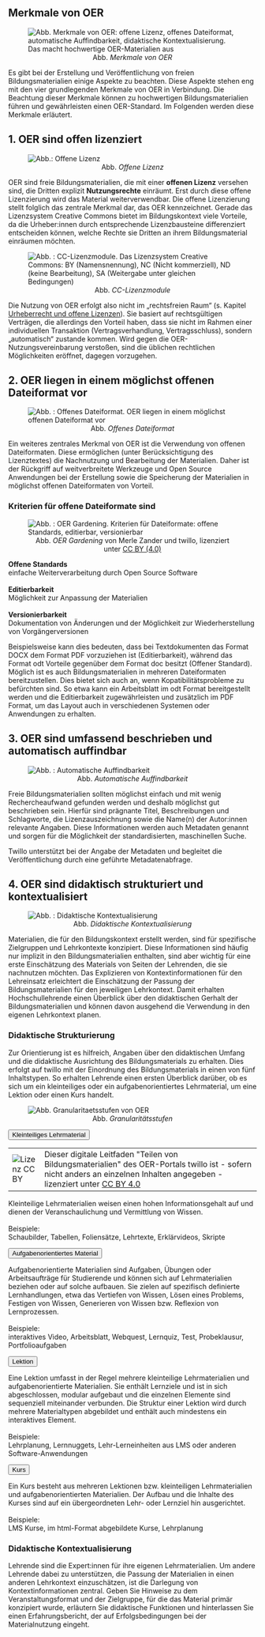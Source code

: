 ## Merkmale von OER

<figure>
  <img src="images/Merkmale_OER.svg" alt="Abb. Merkmale von OER: offene Lizenz, offenes Dateiformat, automatische Auffindbarkeit, didaktische Kontextualisierung. Das macht hochwertige OER-Materialien aus" title="Abbildung : Merkmale von OER"/>
  <figcaption style="text-align:center;font-size:14px;">Abb. <i>Merkmale von OER</i></figcaption>
</figure>

Es gibt bei der Erstellung und Veröffentlichung von freien Bildungsmaterialien einige Aspekte zu beachten. Diese Aspekte stehen eng mit den vier grundlegenden Merkmale von OER in Verbindung. Die Beachtung dieser Merkmale können zu hochwertigen Bildungsmaterialien führen und gewährleisten einen OER-Standard.
Im Folgenden werden diese Merkmale erläutert.

## 1. OER sind offen lizenziert

<figure>
  <img src="images/Merkmal_offene Lizenz.svg" alt="Abb.: Offene Lizenz" title="Abbildung : Offene Lizenz"/>
  <figcaption style="text-align:center;font-size:14px;">Abb. <i>Offene Lizenz</i></figcaption>
</figure>

OER sind freie Bildungsmaterialien, die mit einer <b>offenen Lizenz</b> versehen sind, die Dritten explizit <b>Nutzungsrechte</b> einräumt. Erst durch diese offene Lizenzierung wird das Material weiterverwendbar. Die offene Lizenzierung stellt folglich das zentrale Merkmal dar, das OER kennzeichnet. Gerade das Lizenzsystem Creative Commons bietet im Bildungskontext viele Vorteile, da die Urheber:innen durch entsprechende Lizenzbausteine differenziert entscheiden können, welche Rechte sie Dritten an ihrem Bildungsmaterial einräumen möchten. 

<figure>
  <img src="images/Nutzungsbedingungen_design.svg" alt="Abb. : CC-Lizenzmodule. Das Lizenzsystem Creative Commons: BY (Namensnennung), NC (Nicht kommerziell), ND (keine Bearbeitung), SA (Weitergabe unter gleichen Bedingungen)" title="Abbildung : CC-Lizenzmodule"/>
  <figcaption style="text-align:center;font-size:14px;">Abb. <i>CC-Lizenzmodule</i></figcaption>
</figure>

Die Nutzung von OER erfolgt also nicht im „rechtsfreien Raum“ (s. Kapitel <a aria-label="Link zur Seite: Urheberrechte und Lizenzen." href="#/urheberechte_und_lizenzen.md">Urheberrecht und offene Lizenzen</a>). Sie basiert auf rechtsgültigen Verträgen, die allerdings den Vorteil haben, dass sie nicht im Rahmen einer individuellen Transaktion (Vertragsverhandlung, Vertragsschluss), sondern „automatisch“ zustande kommen. Wird gegen die OER-Nutzungsvereinbarung verstoßen, sind die üblichen rechtlichen Möglichkeiten eröffnet, dagegen vorzugehen.

## 2. OER liegen in einem möglichst offenen Dateiformat vor 

<figure>
  <img src="images/Merkmal_offenes Dateiformat.svg" alt="Abb. : Offenes Dateiformat. OER liegen in einem möglichst offenen Dateiformat vor" title="Abbildung : Offenes Dateiformat"/>
  <figcaption style="text-align:center;font-size:14px;">Abb. <i>Offenes Dateiformat</i></figcaption>
</figure>

Ein weiteres zentrales Merkmal von OER ist die Verwendung von offenen Dateiformaten. Diese ermöglichen (unter Berücksichtigung des Lizenztextes) die Nachnutzung und Bearbeitung der Materialien. Daher ist der Rückgriff auf weitverbreitete Werkzeuge und Open Source Anwendungen bei der Erstellung sowie die Speicherung der Materialien in möglichst offenen Dateiformaten von Vorteil.

### Kriterien für offene Dateiformate sind

<figure>
  <img src="images/oernds_oer_gardening_text.svg" alt="Abb. : OER Gardening. Kriterien für Dateiformate: offene Standards, editierbar, versionierbar" title="Abbildung : 'OER Gardening' von Merle Zander und twillo, lizenziert unter CC BY (4.0)"/>
  <figcaption style="text-align:center;font-size:14px;">Abb. <i>OER Gardening</i> von Merle Zander und twillo, lizenziert unter <a aria-label="Link zur Quelle (CreativeCommons Seite)" href="https://creativecommons.org/licenses/by/4.0/deed.de" target="_blank">CC BY (4.0)</a></figcaption>
</figure>

<b>Offene Standards</b><br>einfache Weiterverarbeitung durch Open Source Software
<br>
<br>
<b>Editierbarkeit</b><br>Möglichkeit zur Anpassung der Materialien
<br>
<br>
<b>Versionierbarkeit</b><br>Dokumentation von Änderungen und der Möglichkeit zur Wiederherstellung von Vorgängerversionen

</center> 
 
Beispielsweise kann dies bedeuten, dass bei Textdokumenten das Format DOCX dem Format PDF vorzuziehen ist (Editierbarkeit), während das Format odt Vorteile gegenüber dem Format doc besitzt (Offener Standard). Möglich ist es auch Bildungsmaterialien in mehreren Dateiformaten bereitzustellen. Dies bietet sich auch an, wenn Kopatibilitätsprobleme zu befürchten sind. So etwa kann ein Arbeitsblatt im odt Format bereitgestellt werden und die Editierbarkeit zugewährleisten und zusätzlich im PDF Format, um das Layout auch in verschiedenen Systemen oder Anwendungen zu erhalten.

## 3. OER sind umfassend beschrieben und automatisch auffindbar

<figure>
  <img src="images/Merkmal_auffindbar machen.svg" alt="Abb. : Automatische Auffindbarkeit" title="Abbildung : Automatische Auffindbarkeit"/>
  <figcaption style="text-align:center;font-size:14px;">Abb. <i>Automatische Auffindbarkeit</i></figcaption>
</figure>

Freie Bildungsmaterialien sollten möglichst einfach und mit wenig Rechercheaufwand gefunden werden und deshalb möglichst gut beschrieben sein. Hierfür sind prägnante Titel, Beschreibungen und Schlagworte, die Lizenzauszeichnung sowie die Name(n) der Autor:innen relevante Angaben. Diese Informationen werden auch Metadaten genannt und sorgen für die Möglichkeit der standardisierten, maschinellen Suche.

Twillo unterstützt bei der Angabe der Metadaten und begleitet die Veröffentlichung durch eine geführte Metadatenabfrage.

## 4. OER sind didaktisch strukturiert und kontextualisiert

<figure>
<img src="images/Merkmal_didaktisch kontextualisieren.svg" alt="Abb. : Didaktische Kontextualisierung" title="Abbildung : Didaktische Kontextualisierung"/>
  <figcaption style="text-align:center;font-size:14px;">Abb. <i>Didaktische Kontextualisierung</i></figcaption>
</figure>

Materialien, die für den Bildungskontext erstellt werden, sind für spezifische Zielgruppen und Lehrkontexte konzipiert. Diese Informationen sind häufig nur implizit in den Bildungsmaterialien enthalten, sind aber wichtig für eine erste Einschätzung des Materials von Seiten der Lehrenden, die sie nachnutzen möchten. Das Explizieren von Kontextinformationen für den Lehreinsatz erleichtert die Einschätzung der Passung der Bildungsmaterialien für den jeweiligen Lehrkontext. Damit erhalten Hochschullehrende einen Überblick über den didaktischen Gerhalt der Bildungsmaterialien und können davon ausgehend die Verwendung in den eigenen Lehrkontext planen.

### Didaktische Strukturierung

Zur Orientierung ist es hilfreich, Angaben über den didaktischen Umfang und die didaktische Ausrichtung des Bildungsmaterials zu erhalten. Dies erfolgt auf twillo mit der Einordnung des Bildungsmaterials in einen von fünf Inhaltstypen. So erhalten Lehrende einen ersten Überblick darüber, ob es sich um ein kleinteiliges oder ein aufgabenorientiertes Lehrmaterial, um eine Lektion oder einen Kurs handelt. 

<figure>
  <img src="images/Granularitaetsstufen.svg" alt="Abb. Granularitaetsstufen von OER" title="Abbildung : Granularitätsstufen OER"/>
  <figcaption style="text-align:center;font-size:14px;">Abb. <i>Granularitätsstufen</i></figcaption>
</figure>

<!-- Script fürs Accordion -->
<script>
var acc = document.getElementsByClassName("accordion");

for (var i = 0; i < acc.length; i++) {
  acc[i].addEventListener("click", function() {
    var panel = this.nextElementSibling;
    /* if panel already open */
    if (panel.style.maxHeight) {
      this.classList.toggle('activeA', false);
    	panel.style.maxHeight = null;
      return;
    }
    /* else */
  	 for (var j = 0; j < acc.length; j++) {
    	acc[j].classList.toggle('activeA', false)
    	var p = acc[j].nextElementSibling;
    	p.style.maxHeight = null;
    }
    this.classList.toggle('activeA', true);
    panel.style.maxHeight = panel.scrollHeight + "px";

  });
}
</script>

<div>
   <button class="accordion">Kleinteiliges Lehrmaterial</button>
   <div class="panel">
     <table id="invisible">
        <tr>
          <td width="12%">
            <img src="images/creative-commons_cc-by.svg" alt="Lizenz CC BY" title="Lizenz CC BY">
          </td>
          <td valign="middle" text-align="left" width="88%">
            Dieser digitale Leitfaden "Teilen von Bildungsmaterialien" des OER-Portals twillo ist - sofern nicht anders an einzelnen Inhalten angegeben - lizenziert unter <a aria-describedby="Link zur Lizenz" href="https://creativecommons.org/licenses/by/4.0/deed.de">CC BY 4.0</a> 
          </td>
        </tr>
      </table>
      <p>Kleinteilige Lehrmaterialien weisen einen hohen Informationsgehalt auf und dienen der Veranschaulichung und Vermittlung von Wissen.<br><br>Beispiele:<br> Schaubilder, Tabellen, Foliensätze, Lehrtexte, Erklärvideos, Skripte</p>
   </div>
   <button class="accordion">Aufgabenorientiertes Material</button>
   <div class="panel">
      <p>Aufgabenorientierte Materialien sind Aufgaben, Übungen oder Arbeitsaufträge für Studierende und können sich auf Lehrmaterialien beziehen oder auf solche aufbauen. Sie zielen auf spezifisch definierte Lernhandlungen, etwa das Vertiefen von Wissen, Lösen eines Problems, Festigen von Wissen, Generieren von Wissen bzw. Reflexion von Lernprozessen.<br><br>Beispiele:<br>interaktives Video, Arbeitsblatt, Webquest, Lernquiz, Test, Probeklausur, Portfolioaufgaben</p>
   </div>
   <button class="accordion">Lektion</button>
   <div class="panel">
      <p>Eine Lektion umfasst in der Regel mehrere kleinteilige Lehrmaterialien und aufgabenorientierte Materialien. Sie enthält Lernziele und ist in sich abgeschlossen, modular aufgebaut und die einzelnen Elemente sind sequenziell miteinander verbunden. Die Struktur einer Lektion wird durch mehrere Materialtypen abgebildet und enthält auch mindestens ein interaktives Element.<br><br>Beispiele:<br>Lehrplanung, Lernnuggets, Lehr-Lerneinheiten aus LMS oder anderen Software-Anwendungen</p>
   </div>
   <button class="accordion">Kurs</button>
   <div class="panel">
      <p>Ein Kurs besteht aus mehreren Lektionen bzw. kleinteiligen Lehrmaterialien und aufgabenorientierten Materialien. Der Aufbau und die Inhalte des Kurses sind auf ein übergeordneten Lehr- oder Lernziel hin ausgerichtet.<br><br>Beispiele:<br>LMS Kurse, im html-Format abgebildete Kurse, Lehrplanung</p>
   </div>
  

### Didaktische Kontextualisierung

Lehrende sind die Expert:innen für ihre eigenen Lehrmaterialien. Um andere Lehrende dabei zu unterstützen, die Passung der Materialien in einen anderen Lehrkontext einzuschätzen, ist die Darlegung von Kontextinformationen zentral. Geben Sie Hinweise zu dem Veranstaltungsformat und der Zielgruppe, für die das Material primär konzipiert wurde, erläutern Sie didaktische Funktionen und hinterlassen Sie einen Erfahrungsbericht, der auf Erfolgsbedingungen bei der Materialnutzung eingeht.

